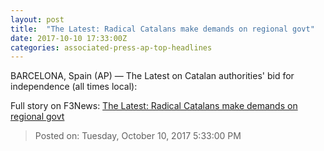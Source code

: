 ```yaml
---
layout: post
title:  "The Latest: Radical Catalans make demands on regional govt"
date: 2017-10-10 17:33:00Z
categories: associated-press-ap-top-headlines
---
```


BARCELONA, Spain (AP) — The Latest on Catalan authorities' bid for independence (all times local):


Full story on F3News: [The Latest: Radical Catalans make demands on regional govt](http://www.f3nws.com/n/2ajzrC)

> Posted on: Tuesday, October 10, 2017 5:33:00 PM
